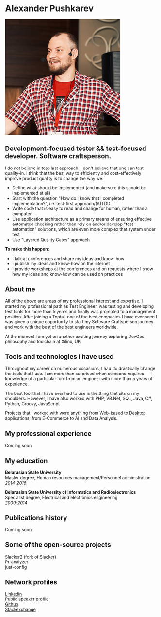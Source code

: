 # Alexander Pushkarev
![Alexander Pushkarev](photo.png)

## Development-focused tester && test-focused developer. Software craftsperson.

I do not believe in test-last approach. I don't believe that one can test quality-in. I think that the best way to efficiently and cost-effectively improve product quality is to change the way we:
  -  Define what should be implemented (and make sure this should be implemented at all)
  -  Start with the question "How do I know that I completed implementation?", i.e. test-first approach/(A)TDD
  -  Write code that is easy to read and change for human, rather than a computer
  -  Use application architecture as a primary means of ensuring effective automated checking rather than rely on and/or develop "test automation" solutions, which are even more complex that system under test
  -  Use "Layered Quality Gates" approach

**To make this happen:**
  -  I talk at conferences and share my ideas and know-how
  -  I publish my ideas and know-how on the internet
  -  I provide workshops at the conferences and on requests where I show how my ideas and know-how can be used on practices

## About me
All of the above are areas of my professional interest and expertise. I started my professional path as Test Engineer, was testing and developing test tools for more than 5 years and finally was promoted to a management position. After joining a Toptal, one of the best companies I have ever seen I was given a unique opportunity to start my Software Craftsperson journey and work with the best of the best engineers worldwide.

At the moment I am yet on another exciting journey exploring DevOps philosophy and toolchain at Xilinx, UK.

## Tools and technologies I have used

Throughout my career on numerous occasions, I had do drastically change the tools that I use. I am more than surprised when someone requires knowledge of a particular tool from an engineer with more than 5 years of experience.

The best tool that I have ever had to use is the thing that sits on my shoulders. However, I have also worked with PHP, VB.Net, SQL, Java, C#, Python, Groovy, JavaScript

Projects that I worked with were anything from Web-based to Desktop applications; from E-Commerce to AI and Data Analysis.

## My professional experience
Coming soon

## My education
**Belarusian State University**  
Master degree, Human resources management/Personnel administration  
*2014-2016*


**Belarusian State University of Informatics and Radioelectronics**  
Specialist degree, Electrical  and electronics engineering  
*2009-2014*

## Publications history
Coming soon

## Some of the open-source projects
Slacker2 (fork of Slacker)  
Pr-analyzer  
just-config

## Network profiles
[Linkedin](https://www.linkedin.com/in/alexpushkarev)  
[Public speaker profile](https://sessionize.com/aqaguy)  
[Github](https://github.com/senpay)  
[Stackexchange](https://stackexchange.com/users/9934875/alexander-pushkarev?tab=accounts)

